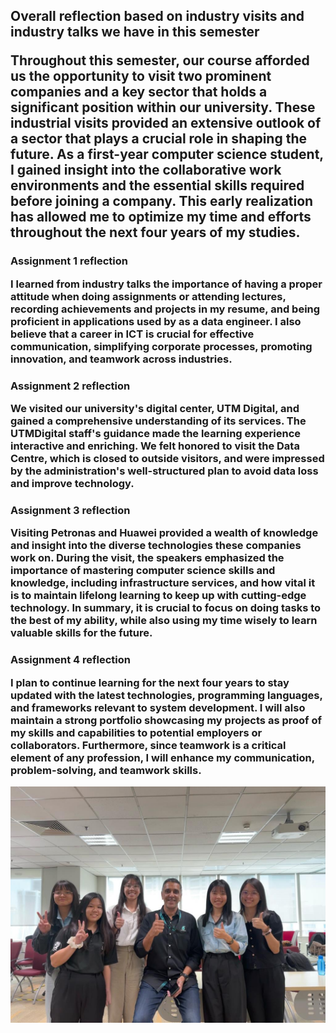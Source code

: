 <h2> Overall reflection based on industry visits and industry talks we have in this semester


Throughout this semester, our course afforded us the opportunity to visit two prominent companies and a key sector that holds a significant position within our university. These industrial visits provided an extensive outlook of a sector that plays a crucial role in shaping the future. As a first-year computer science student, I gained insight into the collaborative work environments and the essential skills required before joining a company. This early realization has allowed me to optimize my time and efforts throughout the next four years of my studies.

</p>

<h3> Assignment 1 reflection

I learned from industry talks the importance of having a proper attitude when doing assignments or attending lectures, recording achievements and projects in my resume, and being proficient in applications used by as a data engineer. I also believe that a career in ICT is crucial for effective communication, simplifying corporate processes, promoting innovation, and teamwork across industries.

</p>

<h3> Assignment 2 reflection

We visited our university's digital center, UTM Digital, and gained a comprehensive understanding of its services. The UTMDigital staff's guidance made the learning experience interactive and enriching. We felt honored to visit the Data Centre, which is closed to outside visitors, and were impressed by the administration's well-structured plan to avoid data loss and improve technology.

</p>

<h3> Assignment 3 reflection

Visiting Petronas and Huawei provided a wealth of knowledge and insight into the diverse technologies these companies work on. During the visit, the speakers emphasized the importance of mastering computer science skills and knowledge, including infrastructure services, and how vital it is to maintain lifelong learning to keep up with cutting-edge technology. In summary, it is crucial to focus on doing tasks to the best of my ability, while also using my time wisely to learn valuable skills for the future.

</p>

<h3> Assignment 4 reflection

I plan to continue learning for the next four years to stay updated with the latest technologies, programming languages, and frameworks relevant to system development. I will also maintain a strong portfolio showcasing my projects as proof of my skills and capabilities to potential employers or collaborators. Furthermore, since teamwork is a critical element of any profession, I will enhance my communication, problem-solving, and teamwork skills.

</p>

![Image ALt text](https://github.com/Woo-Cheng-Shuan/Year1-Sem1/blob/main/SECP1513%20Technology%20and%20Information%20System/Assignment/Industry%20Talk%20&%20Industry%20Visit/images/Industry%20visit%20-%20Mr.%20Ninderjit.jpeg?raw=true "Petronas Industry Visit - Mr. Ninderjit")

